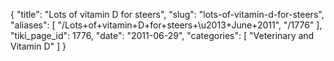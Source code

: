 {
  "title": "Lots of vitamin D for steers",
  "slug": "lots-of-vitamin-d-for-steers",
  "aliases": [
    "/Lots+of+vitamin+D+for+steers+\u2013+June+2011",
    "/1776"
  ],
  "tiki_page_id": 1776,
  "date": "2011-06-29",
  "categories": [
    "Veterinary and Vitamin D"
  ]
}


